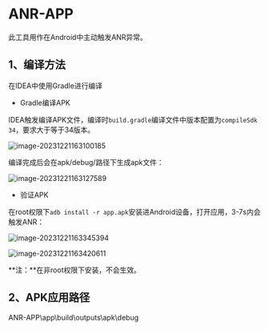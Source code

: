 # ANR-APP

此工具用作在Android中主动触发ANR异常。



## 1、编译方法

在IDEA中使用Gradle进行编译

- Gradle编译APK

IDEA触发编译APK文件，编译时`build.gradle`编译文件中版本配置为`compileSdk 34`，要求大于等于34版本。


![image-20231221163100185](https://github.com/minixiaoxin/ANR-APP/assets/45511100/67fe7ee3-6803-4d34-b077-9476dbdfb4d1)


编译完成后会在apk/debug/路径下生成apk文件：

![image-20231221163127589](https://github.com/minixiaoxin/ANR-APP/assets/45511100/272fc7c5-b380-46b2-9aaa-5b0bf697aa7d)


- 验证APK

在root权限下`adb install -r app.apk`安装进Android设备，打开应用，3-7s内会触发ANR：

![image-20231221163345394](https://github.com/minixiaoxin/ANR-APP/assets/45511100/35af8c3c-f22e-47ce-8c66-8ff18c33dbae)


![image-20231221163420611](https://github.com/minixiaoxin/ANR-APP/assets/45511100/19631ec4-3c9d-451b-8f3e-1989fe45c6e9)


**注：**在非root权限下安装，不会生效。


## 2、APK应用路径

ANR-APP\app\build\outputs\apk\debug



